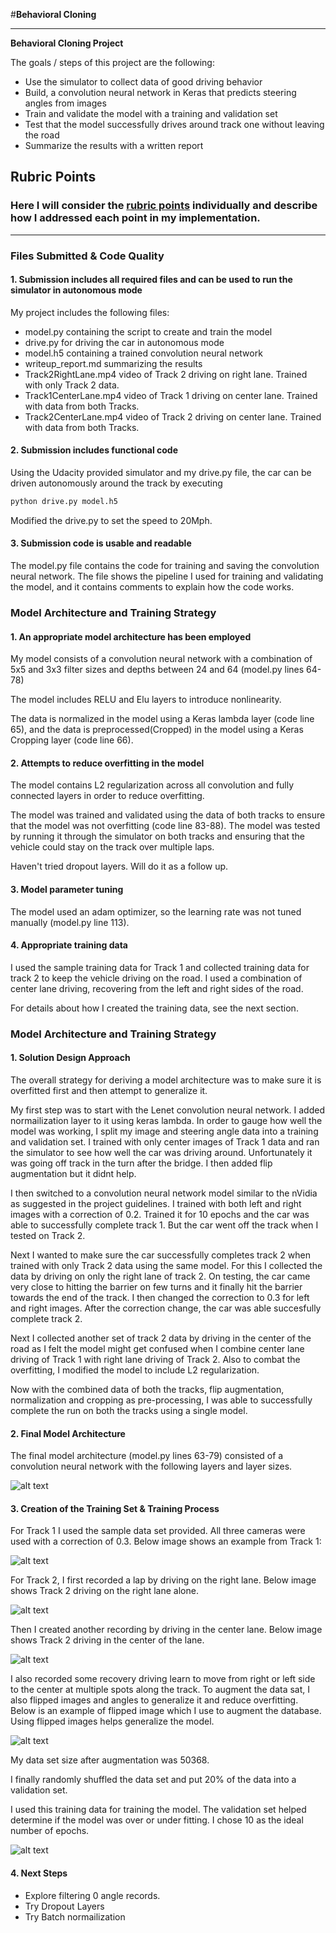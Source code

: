 #**Behavioral Cloning** 

---

**Behavioral Cloning Project**

The goals / steps of this project are the following:
* Use the simulator to collect data of good driving behavior
* Build, a convolution neural network in Keras that predicts steering angles from images
* Train and validate the model with a training and validation set
* Test that the model successfully drives around track one without leaving the road
* Summarize the results with a written report


[//]: # (Image References)

[image1]: ./examples/ModelBC.png "Model Visualization"
[image2]: ./examples/graph.png "MSE Loss"
[image3]: ./examples/multicamera.png "Track 1 Driving"
[image4]: ./examples/multicamera2.png "Right Lane Driving"
[image5]: ./examples/multicamera2C.png "Center Lane Driving"
[image6]: ./examples/flippedImages.png "Flipped Image"

## Rubric Points
### Here I will consider the [rubric points](https://review.udacity.com/#!/rubrics/432/view) individually and describe how I addressed each point in my implementation.  

---
### Files Submitted & Code Quality

#### 1. Submission includes all required files and can be used to run the simulator in autonomous mode

My project includes the following files:
* model.py containing the script to create and train the model
* drive.py for driving the car in autonomous mode
* model.h5 containing a trained convolution neural network 
* writeup_report.md summarizing the results
* Track2RightLane.mp4 video of Track 2 driving on right lane. Trained with only Track 2 data.
* Track1CenterLane.mp4 video of Track 1 driving on center lane. Trained with data from both Tracks.
* Track2CenterLane.mp4 video of Track 2 driving on center lane. Trained with data from both Tracks.


#### 2. Submission includes functional code
Using the Udacity provided simulator and my drive.py file, the car can be driven autonomously around the track by executing 
```sh
python drive.py model.h5
```
Modified the drive.py to set the speed to 20Mph.

#### 3. Submission code is usable and readable

The model.py file contains the code for training and saving the convolution neural network. The file shows the pipeline I used for training and validating the model, and it contains comments to explain how the code works.

### Model Architecture and Training Strategy

#### 1. An appropriate model architecture has been employed

My model consists of a convolution neural network with a combination of 5x5 and 3x3 filter sizes and depths between 24 and 64 (model.py lines 64-78) 

The model includes RELU and Elu layers to introduce nonlinearity.

The data is normalized in the model using a Keras lambda layer (code line 65), and the data is preprocessed(Cropped) in the model using a Keras Cropping layer (code line 66). 

#### 2. Attempts to reduce overfitting in the model

The model contains L2 regularization across all convolution and fully connected layers in order to reduce overfitting. 

The model was trained and validated using the data of both tracks to ensure that the model was not overfitting (code line 83-88). The model was tested by running it through the simulator on both tracks and ensuring that the vehicle could stay on the track over multiple laps.

Haven't tried dropout layers. Will do it as a follow up.

#### 3. Model parameter tuning

The model used an adam optimizer, so the learning rate was not tuned manually (model.py line 113).

#### 4. Appropriate training data

I used the sample training data for Track 1 and collected training data for track 2 to keep the vehicle driving on the road. I used a combination of center lane driving, recovering from the left and right sides of the road. 

For details about how I created the training data, see the next section. 

### Model Architecture and Training Strategy

#### 1. Solution Design Approach

The overall strategy for deriving a model architecture was to make sure it is overfitted first and then attempt to generalize it.

My first step was to start with the Lenet convolution neural network. I added normailization layer to it using keras lambda. 
In order to gauge how well the model was working, I split my image and steering angle data into a training and validation set. 
I trained with only center images of Track 1 data and ran the simulator to see how well the car was driving around. Unfortunately it was going off track in the turn after the bridge.
I then added flip augmentation but it didnt help.

I then switched to a convolution neural network model similar to the nVidia as suggested in the project guidelines.
I trained with both left and right images with a correction of 0.2. Trained it for 10 epochs and the car was able to successfully complete track 1.
But the car went off the track when I tested on Track 2. 

Next I wanted to make sure the car successfully completes track 2 when trained with only Track 2 data using the same model. For this I collected the data by driving on only the right lane of track 2.
On testing, the car came very close to hitting the barrier on few turns and it finally hit the barrier towards the end of the track. I then changed the correction to 0.3 for left and right images. 
After the correction change, the car was able succesfully complete track 2. 

Next I collected another set of track 2 data by driving in the center of the road as I felt the model might get confused when I combine center lane driving of Track 1 with right lane driving of Track 2.
Also to combat the overfitting, I modified the model to include L2 regularization.

Now with the combined data of both the tracks, flip augmentation, normalization and cropping as pre-processing, I was able to successfully complete the run on both the tracks using a single model.

#### 2. Final Model Architecture

The final model architecture (model.py lines 63-79) consisted of a convolution neural network with the following layers and layer sizes.

![alt text][image1]

#### 3. Creation of the Training Set & Training Process

For Track 1 I used the sample data set provided. 
All three cameras were used with a correction of 0.3. 
Below image shows an example from Track 1:

![alt text][image3]

For Track 2, I first recorded a lap by driving on the right lane. 
Below image shows Track 2 driving on the right lane alone.

![alt text][image4]

Then I created another recording by driving in the center lane. 
Below image shows Track 2 driving in the center of the lane.

![alt text][image5]

I also recorded some recovery driving learn to move from right or left side to the center at multiple spots along the track.
To augment the data sat, I also flipped images and angles to generalize it and reduce overfitting.
Below is an example of flipped image which I use to augment the database. Using flipped images helps generalize the model.

![alt text][image6]


My data set size after augmentation was 50368. 

I finally randomly shuffled the data set and put 20% of the data into a validation set. 

I used this training data for training the model. The validation set helped determine if the model was over or under fitting. 
I chose 10 as the ideal number of epochs. 

![alt text][image2]

#### 4. Next Steps
* Explore filtering 0 angle records.
* Try Dropout Layers
* Try Batch normailization  
